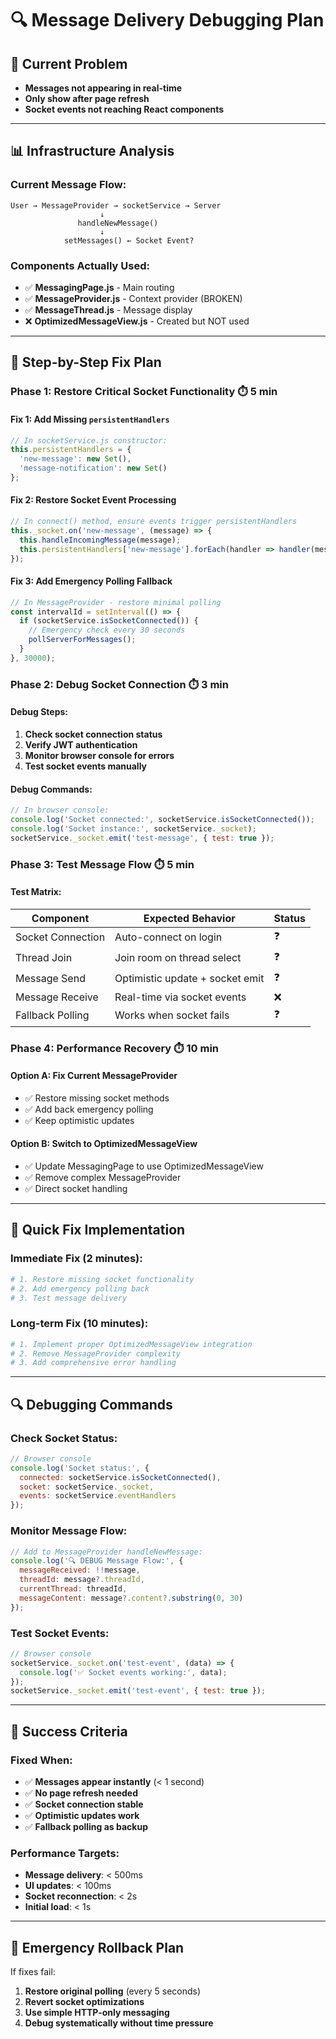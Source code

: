 # 🔍 Message Delivery Debugging Plan

## 🚨 Current Problem
- **Messages not appearing in real-time** 
- **Only show after page refresh**
- **Socket events not reaching React components**

---

## 📊 Infrastructure Analysis

### Current Message Flow:
```
User → MessageProvider → socketService → Server
                    ↓
               handleNewMessage() 
                    ↓
            setMessages() ← Socket Event?
```

### Components Actually Used:
- ✅ **MessagingPage.js** - Main routing
- ✅ **MessageProvider.js** - Context provider (BROKEN)
- ✅ **MessageThread.js** - Message display
- ❌ **OptimizedMessageView.js** - Created but NOT used

---

## 🔧 Step-by-Step Fix Plan

### **Phase 1: Restore Critical Socket Functionality** ⏱️ 5 min

#### Fix 1: Add Missing `persistentHandlers`
```javascript
// In socketService.js constructor:
this.persistentHandlers = {
  'new-message': new Set(),
  'message-notification': new Set()
};
```

#### Fix 2: Restore Socket Event Processing
```javascript
// In connect() method, ensure events trigger persistentHandlers
this._socket.on('new-message', (message) => {
  this.handleIncomingMessage(message);
  this.persistentHandlers['new-message'].forEach(handler => handler(message));
});
```

#### Fix 3: Add Emergency Polling Fallback
```javascript
// In MessageProvider - restore minimal polling
const intervalId = setInterval(() => {
  if (socketService.isSocketConnected()) {
    // Emergency check every 30 seconds
    pollServerForMessages();
  }
}, 30000);
```

### **Phase 2: Debug Socket Connection** ⏱️ 3 min

#### Debug Steps:
1. **Check socket connection status**
2. **Verify JWT authentication** 
3. **Monitor browser console for errors**
4. **Test socket events manually**

#### Debug Commands:
```javascript
// In browser console:
console.log('Socket connected:', socketService.isSocketConnected());
console.log('Socket instance:', socketService._socket);
socketService._socket.emit('test-message', { test: true });
```

### **Phase 3: Test Message Flow** ⏱️ 5 min

#### Test Matrix:
| Component | Expected Behavior | Status |
|-----------|------------------|--------|
| Socket Connection | Auto-connect on login | ❓ |
| Thread Join | Join room on thread select | ❓ |
| Message Send | Optimistic update + socket emit | ❓ |
| Message Receive | Real-time via socket events | ❌ |
| Fallback Polling | Works when socket fails | ❓ |

### **Phase 4: Performance Recovery** ⏱️ 10 min

#### Option A: Fix Current MessageProvider
- ✅ Restore missing socket methods
- ✅ Add back emergency polling  
- ✅ Keep optimistic updates

#### Option B: Switch to OptimizedMessageView  
- ✅ Update MessagingPage to use OptimizedMessageView
- ✅ Remove complex MessageProvider
- ✅ Direct socket handling

---

## 🚀 Quick Fix Implementation

### Immediate Fix (2 minutes):
```bash
# 1. Restore missing socket functionality
# 2. Add emergency polling back
# 3. Test message delivery
```

### Long-term Fix (10 minutes):
```bash
# 1. Implement proper OptimizedMessageView integration
# 2. Remove MessageProvider complexity
# 3. Add comprehensive error handling
```

---

## 🔍 Debugging Commands

### Check Socket Status:
```javascript
// Browser console
console.log('Socket status:', {
  connected: socketService.isSocketConnected(),
  socket: socketService._socket,
  events: socketService.eventHandlers
});
```

### Monitor Message Flow:
```javascript
// Add to MessageProvider handleNewMessage:
console.log('🔍 DEBUG Message Flow:', {
  messageReceived: !!message,
  threadId: message?.threadId,
  currentThread: threadId,
  messageContent: message?.content?.substring(0, 30)
});
```

### Test Socket Events:
```javascript
// Browser console
socketService._socket.on('test-event', (data) => {
  console.log('✅ Socket events working:', data);
});
socketService._socket.emit('test-event', { test: true });
```

---

## 🎯 Success Criteria

### Fixed When:
- ✅ **Messages appear instantly** (< 1 second)
- ✅ **No page refresh needed**
- ✅ **Socket connection stable**
- ✅ **Optimistic updates work**
- ✅ **Fallback polling as backup**

### Performance Targets:
- **Message delivery**: < 500ms
- **UI updates**: < 100ms  
- **Socket reconnection**: < 2s
- **Initial load**: < 1s

---

## 🚨 Emergency Rollback Plan

If fixes fail:
1. **Restore original polling** (every 5 seconds)
2. **Revert socket optimizations**
3. **Use simple HTTP-only messaging**
4. **Debug systematically without time pressure** 